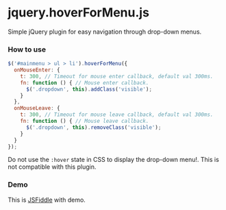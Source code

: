 # jquery.hoverForMenu.js

Simple jQuery plugin for easy navigation through drop-down menus.

### How to use
```javascript
$('#mainmenu > ul > li').hoverForMenu({
  onMouseEnter: {
    t: 300, // Timeout for mouse enter callback, default val 300ms.
    fn: function () { // Mouse enter callback.
      $('.dropdown', this).addClass('visible');
    }
  },
  onMouseLeave: {
    t: 300, // Timeout for mouse leave callback, default val 300ms.
    fn: function () { // Mouse leave callback.
      $('.dropdown', this).removeClass('visible');
    }
  }
});
```

Do not use the `:hover` state in CSS to display the drop-down menu!. This is not compatible with this plugin.

### Demo
This is [JSFiddle](https://jsfiddle.net/Baskerville42/pj0y0gm1/) with demo.
